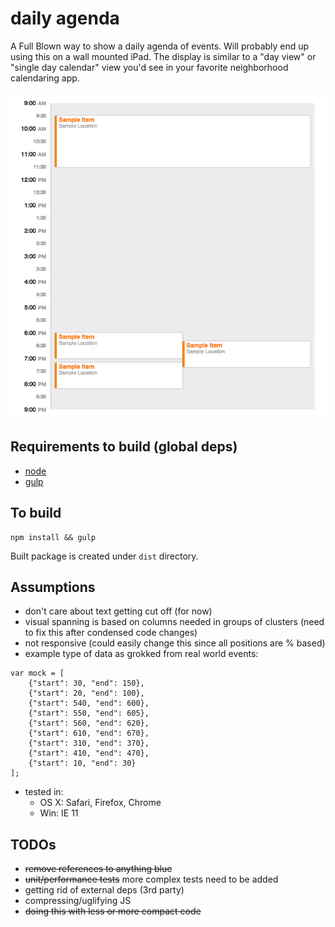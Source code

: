 # daily agenda
A Full Blown way to show a daily agenda of events.  Will probably end up using this
on a wall mounted iPad.  The display is similar to a "day view" or "single day calendar" view
you'd see in your favorite neighborhood calendaring app.

![Alt text](agenda.png "A screenshot of a rendered single day calendar")

## Requirements to build (global deps)
- [node](http://nodejs.org)
- [gulp](http://gulpjs.com)

## To build
```
npm install && gulp
```

Built package is created under `dist` directory.

## Assumptions
- don't care about text getting cut off (for now)
- visual spanning is based on columns needed in groups of clusters (need to fix this after condensed code changes)
- not responsive (could easily change this since all positions are % based)
- example type of data as grokked from real world events:
```
var mock = [
    {"start": 30, "end": 150},
    {"start": 20, "end": 100},
    {"start": 540, "end": 600},
    {"start": 550, "end": 605},
    {"start": 560, "end": 620},
    {"start": 610, "end": 670},
    {"start": 310, "end": 370},
    {"start": 410, "end": 470},
    {"start": 10, "end": 30}
];
```
- tested in:
    - OS X: Safari, Firefox, Chrome
    - Win: IE 11


## TODOs
- ~~remove references to anything blue~~
- ~~unit/performance tests~~ more complex tests need to be added
- getting rid of external deps (3rd party)
- compressing/uglifying JS
- ~~doing this with less or more compact code~~

